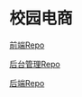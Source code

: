 # 校园电商 

[前端Repo](https://github.com/angryLid/Campus-Mall-Client)

[后台管理Repo](https://github.com/angryLid/Campus-Mall-Admin)

[后端Repo](https://github.com/angryLid/Campus-Mall)
